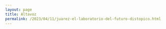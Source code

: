 ```yaml
---
layout: page
title: Altavoz
permalink: /2023/04/11/juarez-el-laboratorio-del-futuro-distopico.html
---
```

